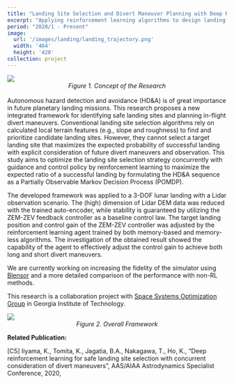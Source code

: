 ```yaml
---
title: "Landing Site Selection and Divert Maneuver Planning with Deep Reinforcement Learning"
excerpt: "Applying reinforcement learning algorithms to design landing site selection policy and closed-loop controller for hazard detection and avoidance"
period: "2020/1 - Present"
image: 
  url: '/images/landing/landing_trajectory.png'
  width: '464'
  height: '428'
collection: project
---
```


<img src = "https://dl.dropboxusercontent.com/s/fnlga64x94mw7hh/landing_concept_972x493.png?dl=0">
<div style="text-align: center;">
<i>Figure 1. Concept of the Research</i>
</div>
<br>
Autonomous hazard detection and avoidance (HD&A) is of great importance in future planetary landing missions. This research proposes a new integrated framework for identifying safe landing sites and planning in-flight divert maneuvers. Conventional landing site selection algorithms rely on calculated local terrain features (e.g., slope and roughness) to find and prioritize candidate landing sites. However, they cannot select a target landing site that maximizes the expected probability of successful landing with explicit consideration of future divert maneuvers and observation. This study aims to optimize the landing site selection strategy concurrently with guidance and control policy by reinforcement learning to maximize the expected ratio of a successful landing by formulating the HD&A sequence as a Partially Observable Markov Decision Process (POMDP). 

The developed framework was applied to a 3-DOF lunar landing with a Lidar observation scenario. The (high) dimension of Lidar DEM data was reduced with the trained auto-encoder, while stability is guaranteed by utilizing the ZEM-ZEV feedback controller as a baseline control law. The target landing position and control gain of the ZEM-ZEV controller was adjusted by the reinforcement learning agent trained by both memory-based and memory-less algorithms. The investigation of the obtained result showed the capability of the agent to effectively adjust the control gain to achieve both long and short divert maneuvers. 

We are currently working on increasing the fidelity of the simulator using [Blensor](https://www.blensor.org/pages/documentation.html) and a more detailed comparison of the performance with non-RL methods. 

This research is a collaboration project with [Space Systems Optimization Group](https://ssog.ae.gatech.edu/) in Georgia Institute of Technology. 

<img src = "https://dl.dropboxusercontent.com/s/xlbuddt6b0iq3t5/landing_method_970x613.png?dl=0">
<div style="text-align: center;">
<i>Figure 2. Overall Framework</i>
</div>

**Related Publication:** 

[C5] Iiyama, K., Tomita, K., Jagatia, B.A., Nakagawa, T., Ho, K., “Deep reinforcement learning for safe landing site selection with concurrent consideration of divert maneuvers”, AAS/AIAA Astrodynamics Specialist Conference, 2020,